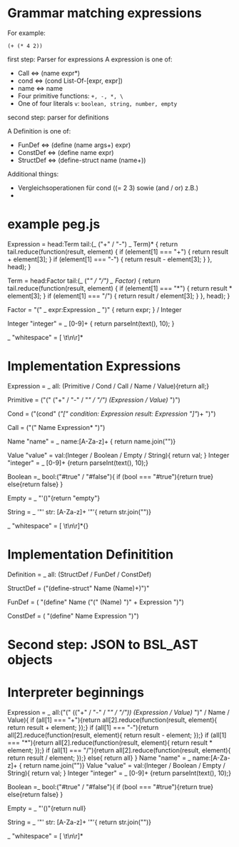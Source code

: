 # Grammar matching expressions

For example:

`(+ (* 4 2))`

first step: Parser for expressions
A expression is one of:
  - Call <=> (name expr*) <later>
  - cond <=> (cond List-Of-[expr, expr])
  - name <=> name
  - Four primitive functions: `+, -, *, \`
  - One of four literals `v`: `boolean, string, number, empty`

second step: parser for definitions

A Definition is one of:
  - FunDef <=> (define (name args+) expr)
  - ConstDef <=> (define name expr)
  - StructDef <=> (define-struct name (name+))

  Additional things:
  - Vergleichsoperationen für cond ((= 2 3) sowie (and / or) z.B.)
  -


# example peg.js

Expression
  = head:Term tail:(_ ("+" / "-") _ Term)* {
      return tail.reduce(function(result, element) {
        if (element[1] === "+") { return result + element[3]; }
        if (element[1] === "-") { return result - element[3]; }
      }, head);
    }

Term
  = head:Factor tail:(_ ("*" / "/") _ Factor)* {
      return tail.reduce(function(result, element) {
        if (element[1] === "*") { return result * element[3]; }
        if (element[1] === "/") { return result / element[3]; }
      }, head);
    }

Factor
  = "(" _ expr:Expression _ ")" { return expr; }
  / Integer

Integer "integer"
  = _ [0-9]+ { return parseInt(text(), 10); }

_ "whitespace"
  = [ \t\n\r]*


# Implementation Expressions
Expression
  = _ all: (Primitive / Cond / Call / Name / Value){return all;}

Primitive
  = ("("
  ("+" / "-" / "*" / "/")
  (Expression / Value)* ")")

Cond
  = ("(cond" (_"[" condition: Expression result: Expression "]"_)+ ")")

Call
  = ("(" Name Expression* ")")

Name "name"
  = _ name:[A-Za-z]+ {
  return name.join("")}

Value "value"
  = val:(Integer / Boolean / Empty / String){
  return val;
  }
Integer "integer"
  = _ [0-9]+ {return parseInt(text(), 10);}

Boolean
  =_ bool:("#true" / "#false"){
	if (bool === "#true"){return true}
    else{return false}
  }

Empty
  = _ "'()"{return "empty"}

String
  = _ '"' str: [A-Za-z]+ '"'{
  return str.join("")}

  _ "whitespace"
    = [ \t\n\r]*{}

# Implementation Definitition

Definition
  = _ all: (StructDef / FunDef / ConstDef)

StructDef
  = ("(define-struct" Name (Name)+)")"

FunDef
  = ( "(define" Name ("(" (Name) ")" + Expression ")")

ConstDef
  = ( "(define" Name Expression ")")



# Second step: JSON to BSL_AST objects






# Interpreter beginnings

Expression
  = _ all:("("
  (("+" / "-" / "*" / "/"))
  (Expression / Value)* ")" / Name / Value){
  if (all[1] === "+"){return all[2].reduce(function(result, element){
  return result + element;
  });}
  if (all[1] === "-"){return all[2].reduce(function(result, element){
  return result - element;
  });}
  if (all[1] === "*"){return all[2].reduce(function(result, element){
  return result * element;
  });}
  if (all[1] === "/"){return all[2].reduce(function(result, element){
  return result / element;
  });}
  else{
  return all}
  }
Name "name"
  = _  name:[A-Za-z]+ {
  return name.join("")}
Value "value"
  = val:(Integer / Boolean / Empty / String){
  return val;
  }
Integer "integer"
  = _ [0-9]+ {return parseInt(text(), 10);}

Boolean
  =_ bool:("#true" / "#false"){
	if (bool === "#true"){return true}
    else{return false}
  }

Empty
  = _ "'()"{return null}

String
  = _ '"' str: [A-Za-z]+ '"'{
  return str.join("")}

  _ "whitespace"
    = [ \t\n\r]*
